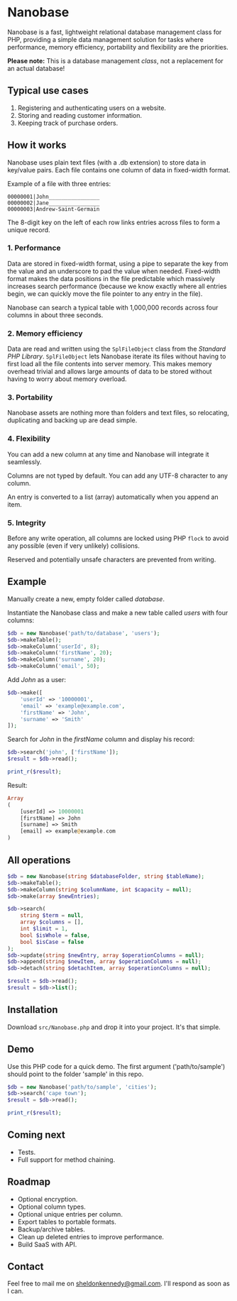 # Nanobase

Nanobase is a fast, lightweight relational database management class for PHP, providing a simple data management solution for tasks where performance, memory efficiency, portability and flexibility are the priorities.

**Please note:** This is a database management *class*, not a replacement for an actual database!


Typical use cases
---

1) Registering and authenticating users on a website.
2) Storing and reading customer information.
3) Keeping track of purchase orders.


How it works
---

Nanobase uses plain text files (with a .db extension) to store data in key/value pairs. Each file contains one column of data in fixed-width format.

Example of a file with three entries:
```
00000001|John________________
00000002|Jane________________
00000003|Andrew-Saint-Germain
```

The 8-digit key on the left of each row links entries across files to form a unique record.

### 1. Performance

Data are stored in fixed-width format, using a pipe to separate the key from the value and an underscore to pad the value when needed. Fixed-width format makes the data positions in the file predictable which massively increases search performance (because we know exactly where all entries begin, we can quickly move the file pointer to any entry in the file).

Nanobase can search a typical table with 1,000,000 records across four columns in about three seconds.

### 2. Memory efficiency

Data are read and written using the `SplFileObject` class from the *Standard PHP Library*. `SplFileObject` lets Nanobase iterate its files without having to first load all the file contents into server memory. This makes memory overhead trivial and allows large amounts of data to be stored without having to worry about memory overload.

### 3. Portability

Nanobase assets are nothing more than folders and text files, so relocating, duplicating and backing up are dead simple.

### 4. Flexibility

You can add a new column at any time and Nanobase will integrate it seamlessly.

Columns are not typed by default. You can add any UTF-8 character to any column.

An entry is converted to a list (array) automatically when you append an item.

### 5. Integrity

Before any write operation, all columns are locked using PHP `flock` to avoid any possible (even if very unlikely) collisions.

Reserved and potentially unsafe characters are prevented from writing.


Example
---

Manually create a new, empty folder called *database*.

Instantiate the Nanobase class and make a new table called *users* with four columns:

```php
$db = new Nanobase('path/to/database', 'users');
$db->makeTable();
$db->makeColumn('userId', 8);
$db->makeColumn('firstName', 20);
$db->makeColumn('surname', 20);
$db->makeColumn('email', 50);
```

Add *John* as a user:

```php
$db->make([
    'userId' => '10000001',
    'email' => 'example@example.com',
    'firstName' => 'John',
    'surname' => 'Smith'
]);
```

Search for *John* in the *firstName* column and display his record:

```php
$db->search('john', ['firstName']);
$result = $db->read();

print_r($result);
```

Result:

```php
Array
(
    [userId] => 10000001
    [firstName] => John
    [surname] => Smith
    [email] => example@example.com
)
```


All operations
---

```php
$db = new Nanobase(string $databaseFolder, string $tableName);
$db->makeTable();
$db->makeColumn(string $columnName, int $capacity = null);
$db->make(array $newEntries);

$db->search(
    string $term = null,
    array $columns = [],
    int $limit = 1,
    bool $isWhole = false,
    bool $isCase = false
);
$db->update(string $newEntry, array $operationColumns = null);
$db->append(string $newItem, array $operationColumns = null);
$db->detach(string $detachItem, array $operationColumns = null);

$result = $db->read();
$result = $db->list();
```


Installation
---

Download `src/Nanobase.php` and drop it into your project. It's that simple.


Demo
---

Use this PHP code for a quick demo. The first argument ('path/to/sample') should point to the folder 'sample' in this repo.

```php
$db = new Nanobase('path/to/sample', 'cities');
$db->search('cape town');
$result = $db->read();

print_r($result);
```


Coming next
---

- Tests.
- Full support for method chaining.


Roadmap
---

- Optional encryption.
- Optional column types.
- Optional unique entries per column.
- Export tables to portable formats.
- Backup/archive tables.
- Clean up deleted entries to improve performance.
- Build SaaS with API.


Contact
---

Feel free to mail me on sheldonkennedy@gmail.com. I'll respond as soon as I can.
